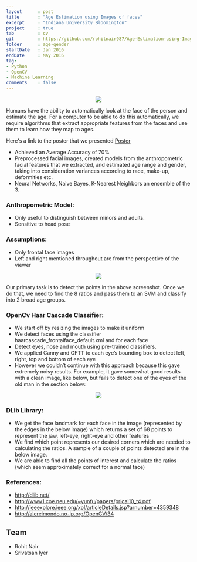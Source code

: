 ```yaml
---
layout      : post
title       : "Age Estimation using Images of faces"
excerpt     : "Indiana University Bloomington"
project     : true
tab 		: cv
git         : https://github.com/rohitnair987/Age-Estimation-using-Images-of-faces
folder      : age-gender
startDate   : Jan 2016
endDate     : May 2016
tag:
- Python
- OpenCV
- Machine Learning
comments    : false
---
```


<center><img src = "{{ site.url }}/assets/img/projects/age-gender/icon.jpg"></center>

Humans have the ability to automatically look at the face of the person and estimate the age. For a computer to be able to do this automatically, we require algorithms that extract appropriate features from the faces and use them to learn how they map to ages.

Here's a link to the poster that we presented <a href = "{{ site.url }}/assets/img/projects/age-gender/Poster.pdf">Poster</a>

* Achieved an Average Accuracy of 70%
* Preprocessed facial images, created models from the anthropometric facial features that we extracted, and estimated age range and gender, taking into consideration variances according to race, make-up, deformities etc.
* Neural Networks, Naive Bayes, K-Nearest Neighbors an ensemble of the 3.

### Anthropometric Model:
* Only useful to distinguish between minors and adults.
* Sensitive to head pose

### Assumptions:
* Only frontal face images
* Left and right mentioned throughout are from the perspective of the viewer

<center><img src = "{{ site.url }}/assets/img/projects/age-gender/1.png"></center>

Our primary task is to detect the points in the above screenshot. Once we do that, we need to find the 8 ratios and pass them to an SVM and classify into 2 broad age groups. 

### OpenCv Haar Cascade Classifier:
* We start off by resizing the images to make it uniform 
* We detect faces using the classifier haarcascade_frontalface_default.xml and for each face
* Detect eyes, nose and mouth using pre-trained classifiers.
* We applied Canny and GFTT to each eye’s bounding box to detect left, right, top and bottom of each eye
* However we couldn’t continue with this approach because this gave extremely noisy results. For example, it gave somewhat good results with a clean image, like below, but fails to detect one of the eyes of the old man in the section below:


<center><img src = "{{ site.url }}/assets/img/projects/age-gender/2.png"></center>

### DLib Library:
* We get the face landmark for each face in the image (represented by the edges in the below image) which returns a set of 68 points to represent the jaw, left-eye, right-eye and other features
* We find which point represents our desired corners which are needed to calculating the ratios. A sample of a couple of points detected are in the below image.
* We are able to find all the points of interest and calculate the ratios (which seem approximately correct for a normal face)



### References:
* http://dlib.net/
* http://www1.coe.neu.edu/~yunfu/papers/pricai10_t4.pdf
* http://ieeexplore.ieee.org/xpl/articleDetails.jsp?arnumber=4359348
* http://alereimondo.no-ip.org/OpenCV/34



## Team
* Rohit Nair
* Srivatsan Iyer